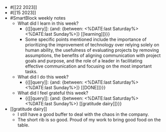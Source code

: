 - #[[22 2023]]
- #[[15 2023]]
- #SmartBlock weekly notes
    - What did I learn in this week?
        - {{[[query]]: {and: {between: <%DATE:last Saturday%> <%DATE:last Sunday%>]} [[learning]]}}}
        - Some specific points mentioned include the importance of prioritizing the improvement of technology over relying solely on human ability, the usefulness of evaluating projects by removing assumptions, the benefits of aligning communication with project goals and purpose, and the role of a leader in facilitating effective communication and focusing on the most important tasks.
    - What did I do this week?
        - {{[[query]]: {and: {between: <%DATE:last Saturday%> <%DATE:last Sunday%>]} [[DONE]]}}}
    - What did I feel grateful this week?
        - {{[[query]]: {and: {between: <%DATE:last Saturday%> <%DATE:last Sunday%>} [[gratitude dairy]]}}}
- [[gratitude dairy]]
    - I still have a good buffer to deal with the chaos in the company.
    - The short rib is so good. Proud of my work to bring good food on the table.
